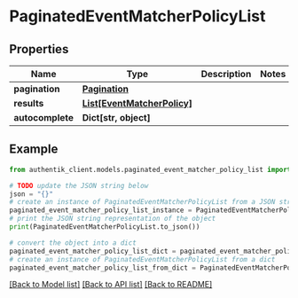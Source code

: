 # PaginatedEventMatcherPolicyList


## Properties

Name | Type | Description | Notes
------------ | ------------- | ------------- | -------------
**pagination** | [**Pagination**](Pagination.md) |  | 
**results** | [**List[EventMatcherPolicy]**](EventMatcherPolicy.md) |  | 
**autocomplete** | **Dict[str, object]** |  | 

## Example

```python
from authentik_client.models.paginated_event_matcher_policy_list import PaginatedEventMatcherPolicyList

# TODO update the JSON string below
json = "{}"
# create an instance of PaginatedEventMatcherPolicyList from a JSON string
paginated_event_matcher_policy_list_instance = PaginatedEventMatcherPolicyList.from_json(json)
# print the JSON string representation of the object
print(PaginatedEventMatcherPolicyList.to_json())

# convert the object into a dict
paginated_event_matcher_policy_list_dict = paginated_event_matcher_policy_list_instance.to_dict()
# create an instance of PaginatedEventMatcherPolicyList from a dict
paginated_event_matcher_policy_list_from_dict = PaginatedEventMatcherPolicyList.from_dict(paginated_event_matcher_policy_list_dict)
```
[[Back to Model list]](../README.md#documentation-for-models) [[Back to API list]](../README.md#documentation-for-api-endpoints) [[Back to README]](../README.md)


